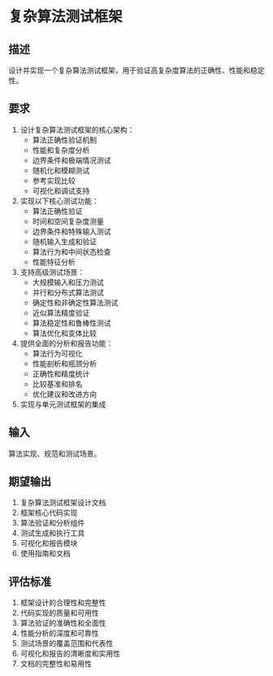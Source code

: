 # 复杂算法测试框架

## 描述
设计并实现一个复杂算法测试框架，用于验证高复杂度算法的正确性、性能和稳定性。

## 要求
1. 设计复杂算法测试框架的核心架构：
   - 算法正确性验证机制
   - 性能和复杂度分析
   - 边界条件和极端情况测试
   - 随机化和模糊测试
   - 参考实现比较
   - 可视化和调试支持
2. 实现以下核心测试功能：
   - 算法正确性验证
   - 时间和空间复杂度测量
   - 边界条件和特殊输入测试
   - 随机输入生成和验证
   - 算法行为和中间状态检查
   - 性能特征分析
3. 支持高级测试场景：
   - 大规模输入和压力测试
   - 并行和分布式算法测试
   - 确定性和非确定性算法测试
   - 近似算法精度验证
   - 算法稳定性和鲁棒性测试
   - 算法优化和变体比较
4. 提供全面的分析和报告功能：
   - 算法行为可视化
   - 性能剖析和瓶颈分析
   - 正确性和精度统计
   - 比较基准和排名
   - 优化建议和改进方向
5. 实现与单元测试框架的集成

## 输入
算法实现、规范和测试场景。

## 期望输出
1. 复杂算法测试框架设计文档
2. 框架核心代码实现
3. 算法验证和分析组件
4. 测试生成和执行工具
5. 可视化和报告模块
6. 使用指南和文档

## 评估标准
1. 框架设计的合理性和完整性
2. 代码实现的质量和可用性
3. 算法验证的准确性和全面性
4. 性能分析的深度和可靠性
5. 测试场景的覆盖范围和代表性
6. 可视化和报告的清晰度和实用性
7. 文档的完整性和易用性